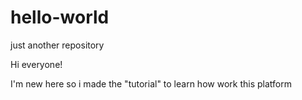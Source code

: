 # hello-world
just another repository

Hi everyone!

I'm new here so i made the "tutorial" to learn how work this platform
